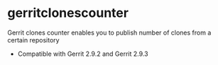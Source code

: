 # gerritclonescounter
Gerrit clones counter enables you to publish number of clones from a certain repository

- Compatible with Gerrit 2.9.2 and Gerrit 2.9.3

